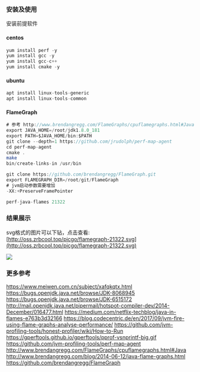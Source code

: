 ### 安装及使用

安装前提软件

#### centos

```java
yum install perf -y
yum install gcc -y
yum install gcc-c++
yum install cmake -y
```

#### ubuntu

```java
apt install linux-tools-generic
apt install linux-tools-common
```

#### FlameGraph

```java
# 参考 http://www.brendangregg.com/FlameGraphs/cpuflamegraphs.html#Java
export JAVA_HOME=/root/jdk1.8.0_181
export PATH=$JAVA_HOME/bin:$PATH
git clone --depth=1 https://github.com/jrudolph/perf-map-agent
cd perf-map-agent
cmake .
make
bin/create-links-in /usr/bin

git clone https://github.com/brendangregg/FlameGraph.git
export FLAMEGRAPH_DIR=/root/git/FlameGraph
# jvm启动参数需要增加
-XX:+PreserveFramePointer

perf-java-flames 21322
```

### 结果展示

svg格式的图片可以下钻，点击查看: [](http://oss.zrbcool.top/picgo/flamegraph-21322.svg)[http://oss.zrbcool.top/picgo/flamegraph-21322.svg](http://oss.zrbcool.top/picgo/flamegraph-21322.svg)

![](http://oss.zrbcool.top/picgo/flamegraph-21322.svg)
### 更多参考
https://www.meiwen.com.cn/subject/xafqkqtx.html
https://bugs.openjdk.java.net/browse/JDK-8068945
https://bugs.openjdk.java.net/browse/JDK-6515172
http://mail.openjdk.java.net/pipermail/hotspot-compiler-dev/2014-December/016477.html
https://medium.com/netflix-techblog/java-in-flames-e763b3d32166
https://blog.codecentric.de/en/2017/09/jvm-fire-using-flame-graphs-analyse-performance/
https://github.com/jvm-profiling-tools/honest-profiler/wiki/How-to-Run
https://gperftools.github.io/gperftools/pprof-vsnprintf-big.gif
https://github.com/jvm-profiling-tools/perf-map-agent
http://www.brendangregg.com/FlameGraphs/cpuflamegraphs.html#Java
http://www.brendangregg.com/blog/2014-06-12/java-flame-graphs.html
https://github.com/brendangregg/FlameGraph
